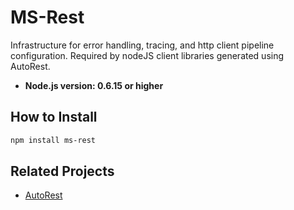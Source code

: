 # MS-Rest

Infrastructure for error handling, tracing, and http client pipeline configuration. Required by nodeJS client libraries generated using AutoRest.

- **Node.js version: 0.6.15 or higher**


## How to Install

```bash
npm install ms-rest
```

## Related Projects

- [AutoRest](https://github.com/Azure/AutoRest)